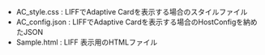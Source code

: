 - AC_style.css : LIFFでAdaptive Cardを表示する場合のスタイルファイル
- AC_config.json : LIFFでAdaptive Cardを表示する場合のHostConfigを納めたJSON
- Sample.html : LIFF 表示用のHTMLファイル

